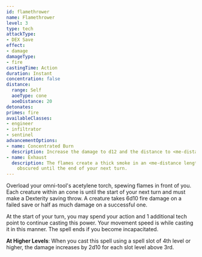 ```yaml
---
id: flamethrower
name: Flamethrower
level: 3
type: tech
attackType:
- DEX Save
effect:
- damage
damageType:
- fire
castingTime: Action
duration: Instant
concentration: false
distance:
  range: Self
  aoeType: cone
  aoeDistance: 20
detonates: 
primes: fire
availableClasses:
- engineer
- infiltrator
- sentinel
advancementOptions:
- name: Concentrated Burn
  description: Increase the damage to d12 and the distance to <me-distance length="30" />, but the area-of-effect is now a <me-distance length="50" adj /> wide line instead of a cone.
- name: Exhaust
  description: The flames create a thick smoke in an <me-distance length="20" adj /> cube that must encompass the cone. The area is considered heavily
    obscured until the end of your next turn.
---
```

Overload your omni-tool's acetylene torch, spewing flames in front of you. Each creature within an <me-distance length="20" adj /> cone is
<me-condition id="primed" sub="fire"/> until the start of your next turn and must make a Dexterity saving throw. A creature
takes 6d10 fire damage on a failed save or half as much damage on a successful one.

At the start of your turn, you may spend your action and 1 additional tech point to continue casting this power. Your
movement speed is <me-distance length="5" /> while casting it in this manner. The spell ends if you become incapacitated.

__At Higher Levels__: When you cast this spell using a spell slot of 4th level or higher, the damage increases by 2d10
for each slot level above 3rd.
